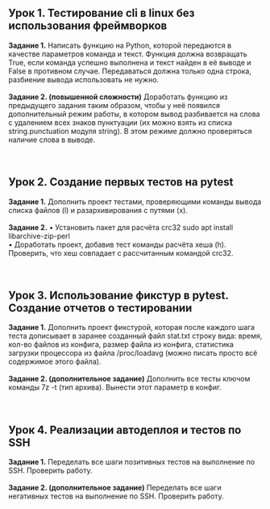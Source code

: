 ## Урок 1. Тестирование cli в linux без использования фреймворков
**Задание 1.**
Написать функцию на Python, которой передаются в качестве параметров команда и текст. 
Функция должна возвращать True, если команда успешно выполнена и текст найден в её выводе и False в противном случае. 
Передаваться должна только одна строка, разбиение вывода использовать не нужно.
<br>
<br>
**Задание 2. (повышенной сложности)**
Доработать функцию из предыдущего задания таким образом, чтобы у неё появился дополнительный режим работы, 
в котором вывод разбивается на слова с удалением всех знаков пунктуации (их можно взять из списка string.punctuation модуля string). 
В этом режиме должно проверяться наличие слова в выводе.
<br>
<br>
<br>
## Урок 2. Создание первых тестов на pytest
**Задание 1.**
Дополнить проект тестами, проверяющими команды вывода списка файлов (l) и разархивирования с путями (x).
<br>
<br>
**Задание 2.**
• Установить пакет для расчёта crc32
sudo apt install libarchive-zip-perl  
• Доработать проект, добавив тест команды расчёта хеша (h). 
Проверить, что хеш совпадает с рассчитанным командой crc32.
<br>
<br>
<br>
## Урок 3. Использование фикстур в pytest. Создание отчетов о тестировании
**Задание 1.**
Дополнить проект фикстурой, которая после каждого шага теста дописывает в заранее созданный файл stat.txt строку вида:
время, кол-во файлов из конфига, размер файла из конфига, 
статистика загрузки процессора из файла /proc/loadavg (можно писать просто всё содержимое этого файла).
<br>
<br>
**Задание 2. (дополнительное задание)**
Дополнить все тесты ключом команды 7z -t (тип архива). Вынести этот параметр в конфиг.
<br>
<br>
<br>
## Урок 4. Реализации автодеплоя и тестов по SSH
**Задание 1.**
Переделать все шаги позитивных тестов на выполнение по SSH. Проверить работу.
<br>
<br>
**Задание 2. (дополнительное задание)**
Переделать все шаги негативных тестов на выполнение по SSH. Проверить работу.
